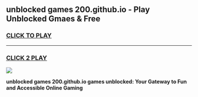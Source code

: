 
## unblocked games 200.github.io - Play Unblocked Gmaes & Free
<h3>
<a href="https://news.freeplayer.one?title=unblocked_games_200.github.io&ref=16F">CLICK TO PLAY</a></h3>
<hr>

<h3>
<a href="https://news.freeplayer.one?title=unblocked_games_200.github.io&ref=16F">CLICK 2 PLAY</a>
  
</h3>

<a href="https://news.freeplayer.one?title=unblocked_games_200.github.io&ref=16F/"><img src="https://clearcache.store/games.png"></a>


**unblocked games 200.github.io games unblocked: Your Gateway to Fun and Accessible Online Gaming**
